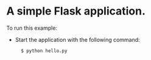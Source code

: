
A simple Flask application.
=========

To run this example:
- Start the application with the following command:

        $ python hello.py

